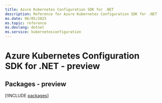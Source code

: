 ```yaml
---
title: Azure Kubernetes Configuration SDK for .NET
description: Reference for Azure Kubernetes Configuration SDK for .NET
ms.date: 06/05/2025
ms.topic: reference
ms.devlang: dotnet
ms.service: kubernetesconfiguration
---
```

# Azure Kubernetes Configuration SDK for .NET - preview
## Packages - preview
[!INCLUDE [packages](kubernetes-configuration-index.md)]